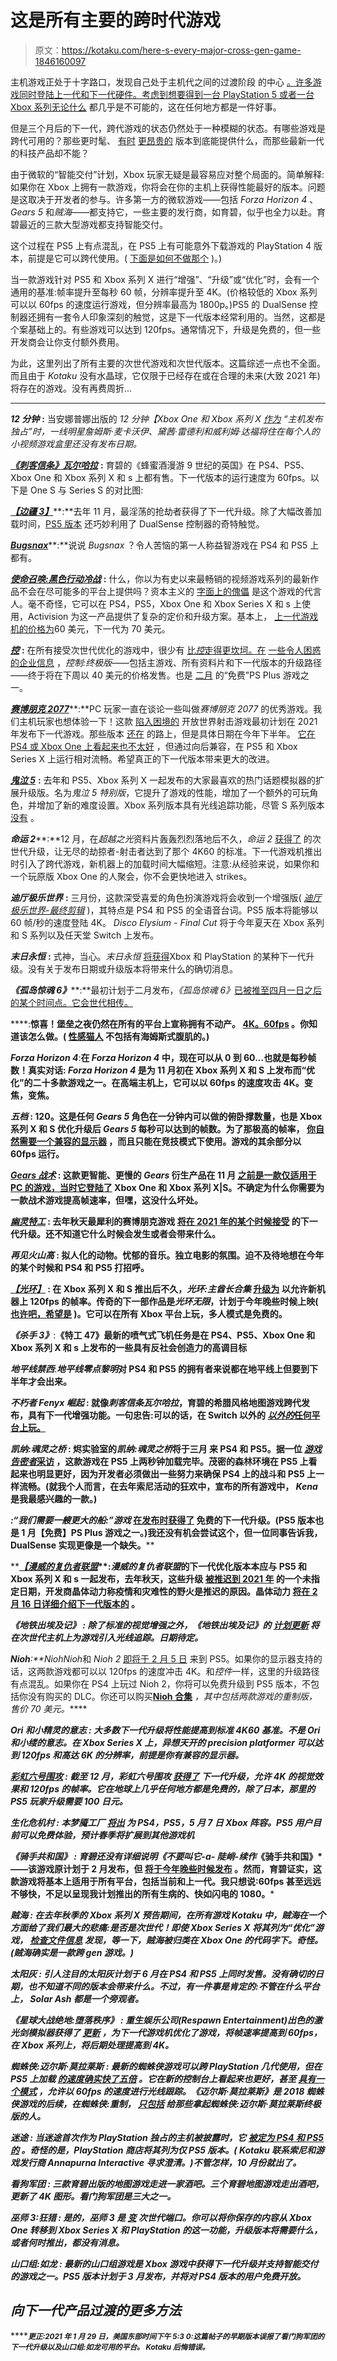 # 这是所有主要的跨时代游戏

> 原文：<https://kotaku.com/here-s-every-major-cross-gen-game-1846160097>

主机游戏正处于十字路口，发现自己处于主机代之间的过渡阶段 的中心 [。许多游戏同时登陆上一代和下一代硬件。考虑到想要得到一台 PlayStation 5 或者一台](https://kotaku.com/you-can-upgrade-some-big-fall-games-to-next-gen-but-th-1383775591) [Xbox 系列无论什么](https://kotaku.com/i-can-t-with-these-confusing-xbox-names-1844988456) 都几乎是不可能的，这在任何地方都是一件好事。



但是三个月后的下一代，跨代游戏的状态仍然处于一种模糊的状态。有哪些游戏是跨代可用的？那些更时髦、 [有时](https://kotaku.com/some-ps5-games-will-be-70-1845084603) [更昂贵的](https://kotaku.com/how-much-call-of-duty-black-ops-cold-war-will-cost-i-1844859606) 版本到底能提供什么，而那些最新一代的科技产品却不能？

由于微软的“智能交付”计划，Xbox 玩家无疑是最容易应对整个局面的。简单解释:如果你在 Xbox 上拥有一款游戏，你将会在你的主机上获得性能最好的版本。问题是这取决于开发者的参与。许多第一方的微软游戏——包括 *Forza Horizon 4* 、 *Gears 5* 和*贼海*——都支持它，一些主要的发行商，如育碧，似乎也全力以赴。育碧最近的三款大型游戏都支持智能交付。

这个过程在 PS5 上有点混乱，在 PS5 上有可能意外下载游戏的 PlayStation 4 版本，前提是它可以跨代使用。( [下面是如何不做那个](https://kotaku.com/15-tips-to-make-the-most-of-your-new-playstation-5-1845654237) )。)

当一款游戏针对 PS5 和 Xbox 系列 X 进行“增强”、“升级”或“优化”时，会有一个通用的基准:帧率提升至每秒 60 帧，分辨率提升至 4K。(价格较低的 Xbox 系列可以以 60fps 的速度运行游戏，但分辨率最高为 1800p。)PS5 的 DualSense 控制器还拥有一套令人印象深刻的触觉，这是下一代版本经常利用的。当然，这都是个案基础上的。有些游戏可以达到 120fps。通常情况下，升级是免费的，但一些开发商会让你支付额外费用。

为此，这里列出了所有主要的次世代游戏和次世代版本。这篇综述一点也不全面。而且由于 *Kotaku* 没有水晶球，它仅限于已经存在或在合理的未来(大致 2021 年)将存在的游戏。没有再费周折...

* * *

***12 分钟*** **:** 当安娜普娜出版的 *12 分钟【Xbox One 和 Xbox 系列 X [作为](https://news.xbox.com/en-us/2020/08/27/twelve-minutes-voice-cast/) “主机发布独占”时，一线明星詹姆斯·麦卡沃伊、黛茜·雷德利和威利姆·达福将住在每个人的小视频游戏盒里还没有发布日期。* 

[***《刺客信条》瓦尔哈拉***](https://kotaku.com/assassins-creed-valhalla-the-kotaku-review-1845615415) **:** 育碧的《蜂蜜酒漫游 9 世纪的英国》在 PS4、PS5、Xbox One 和 Xbox 系列 X 和 s 上都有售。下一代版本的运行速度为 60fps。以下是 One S 与 Series S 的对比图:

[***【边疆 3】***](https://kotaku.com/borderlands-3-the-kotaku-review-1838290570)**:**去年 11 月，最淫荡的抢劫者获得了下一代升级。除了大幅改善加载时间，[PS5 版本](https://kotaku.com/borderlands-3-on-ps5-is-what-the-original-should-have-b-1845706398) 还巧妙利用了 DualSense 控制器的奇特触觉。

[***Bugsnax***](https://kotaku.com/bugsnax-is-much-more-than-just-a-meme-song-1845618012)**:**说说 *Bugsnax* ？令人苦恼的第一人称益智游戏在 PS4 和 PS5 上都有。

[***使命召唤:黑色行动冷战***](https://kotaku.com/call-of-duty-black-ops-cold-war-the-kotaku-review-1845692625) **:** 什么，你以为有史以来最畅销的视频游戏系列的最新作品不会在尽可能多的平台上提供吗？资本主义的 [字面上的傀儡](https://kotaku.com/in-case-you-missed-it-reagan-was-a-scumbag-1845719331) 是这个游戏的代言人。毫不奇怪，它可以在 PS4，PS5，Xbox One 和 Xbox Series X 和 s 上使用，Activision 为这一产品提供了复杂的定价和升级方案。基本上， [上一代游戏机的价格为](https://kotaku.com/how-much-call-of-duty-black-ops-cold-war-will-cost-i-1844859606)60 美元，下一代为 70 美元。

[***控***](https://kotaku.com/control-the-kotaku-review-1837569523) **:** 在所有接受次世代优化的游戏中，很少有 [比*控*走得更坎坷。在](https://kotaku.com/the-mystery-around-control-s-next-gen-upgrade-restricti-1845025380) [一些令人困惑的企业信息](https://kotaku.com/control-publisher-posts-explanation-about-next-gen-upgr-1844786154) ，*控制:终极版*——包括主游戏、所有资料片和下一代版本的升级路径——终于将在下周以 40 美元的价格发售。也是 [二月](https://kotaku.com/heres-february-2021s-playstation-plus-lineup-1846142418) 的“免费”PS Plus 游戏之一。

[***赛博朋克 2077***](https://kotaku.com/cyberpunk-2077-the-kotaku-review-1845946628)**:**PC 玩家一直在谈论一些叫做*赛博朋克 2077* 的优秀游戏。我们主机玩家也想体验一下！这款 [陷入困境的](https://kotaku.com/cyberpunk-2077-one-month-later-1846045340) 开放世界射击游戏最初计划在 2021 年发布下一代游戏。那些版本 [还在](https://kotaku.com/cd-projekt-red-apologizes-for-cyberpunk-2077-bugs-says-1846053290) 的路上，但是具体日期在今年下半年。 [它在 PS4 或 Xbox One 上看起来也不太好](https://kotaku.com/cyberpunk-2077-is-looking-rough-on-ps4-and-xbox-one-at-1845848627) ，但通过向后兼容，在 PS5 和 Xbox Series X 上运行相对流畅。希望真正的下一代版本带来更大的改进。

[***鬼泣 5***](https://kotaku.com/devil-may-cry-5-the-kotaku-review-1833077591) **:** 去年和 PS5、Xbox 系列 X 一起发布的大家最喜欢的热门话题模拟器的扩展升级版。名为*鬼泣 5 特别版*，它提升了游戏的性能，增加了一个额外的可玩角色，并增加了新的难度设置。Xbox 系列版本具有光线追踪功能，尽管 S 系列版本 [没有](https://kotaku.com/devil-may-cry-5-won-t-have-ray-tracing-on-xbox-series-s-1845497098) 。

***命运 2*****:**12 月，在*超越之光*资料片轰轰烈烈落地后不久，*命运 2* [获得了](https://kotaku.com/destiny-2s-next-gen-upgrades-come-to-ps5-and-xbox-serie-1845380002) 的次世代升级，让无尽的劫掠者-射击者达到了那个 4K60 的标准。下一代游戏机推出时引入了跨代游戏，新机器上的加载时间大幅缩短。注意:从经验来说，如果你和一个玩原版 Xbox One 的人聚会，你不会更快地进入 strikes。

***迪厅极乐世界*** **:** 三月份，这款深受喜爱的角色扮演游戏将会收到一个增强版( [*迪厅极乐世界-最终剪辑*](https://kotaku.com/disco-elysium-coming-to-ps4-and-ps5-march-2021-1845856161) )，其特点是 PS4 和 PS5 的全语音台词。PS5 版本将能够以 60 帧/秒的速度登陆 4K。 *Disco Elysium - Final Cut* 将于今年夏天在 Xbox 系列和 S 系列以及任天堂 Switch 上发布。

***末日永恒*** **:** 式神，当心。*末日永恒* [将获得](https://slayersclub.bethesda.net/en/article/5Xsb8h4iDQobu3ggZwHtQq/upgrading-doom-eternal-to-next-gen)Xbox 和 PlayStation 的某种下一代升级。没有关于发布日期或升级版本将带来什么的确切消息。

***《孤岛惊魂 6》*****:**最初计划于二月发布，*《孤岛惊魂 6》*[已被推至四月一日之后的某个时间点。它会世代相传。](https://kotaku.com/far-cry-6-and-rainbow-six-quarantine-delayed-1845519757)

****:**惊喜！堡垒之夜仍然在所有的平台上宣称拥有不动产。 [4K。60fps](https://kotaku.com/fortnite-is-ready-for-ps5-and-xbox-series-x-s-1845548895) 。你知道该怎么做。( [性感猫人](https://kotaku.com/i-think-im-in-love-with-fortnites-new-cat-1841812710) 不包括有海姆斯式腹肌的。)**

*****Forza Horizon 4*****:**在 *Forza Horizon 4* 中，现在可以从 0 到 60...也就是每秒帧数！真实对话: *Forza Horizon 4* 是为 11 月初在 Xbox 系列 X 和 S 上发布而“优化”的二十多款游戏之一。在高端主机上，它可以以 60fps 的速度攻击 4K。变焦，变焦。**

*****五档*** **:** 120。这是任何 *Gears 5* 角色在一分钟内可以做的俯卧撑数量，也是 Xbox 系列 X 和 S 优化升级后 *Gears 5* 每秒可以达到的帧数。为了那极高的帧率， [你自然需要一个兼容的显示器](https://kotaku.com/how-to-get-some-of-your-next-gen-games-to-run-at-120-1845552105) ，而且只能在竞技模式下使用。游戏的其余部分以 60fps 运行。**

**[***Gears 战术***](https://kotaku.com/gears-tactics-the-kotaku-review-1843105231) **:** 这款更智能、更慢的 *Gears* 衍生产品在 11 月 [之前是一款仅适用于 PC 的游戏，当时它登陆了](https://kotaku.com/gears-tactics-on-xbox-is-a-lot-like-gears-tactics-on-pc-1845642985) Xbox One 和 Xbox 系列 X|S。不确定为什么你需要为一款战术游戏提高帧速率，但嘿，这没什么坏处。**

**[***幽灵特工***](https://kotaku.com/ghostrunner-is-actually-the-fall-s-sharpest-cyberpunk-g-1845917183) **:** 去年秋天最犀利的赛博朋克游戏 [将在 2021 年的某个时候接受](https://twitter.com/GhostrunnerGame/status/1319284877066289152) 的下一代升级。还不知道它什么时候会发生或者会带来什么。**

*****再见火山高*** **:** 拟人化的动物。忧郁的音乐。独立电影的氛围。迫不及待地想在今年的某个时候和 PS4 和 PS5 打招呼。**

**[***【光环】***](https://kotaku.com/halo-the-master-chief-collection-is-so-fun-right-now-1844522964) **:** 在 Xbox 系列 X 和 S 推出后不久，*光环:主酋长合集* [升级为](https://kotaku.com/master-chief-collection-is-getting-upgraded-to-play-at-1845424308) 以允许新机器上 120fps 的帧率。传奇的下一部作品是*光环无限*，计划于今年晚些时候上映( [也许吧，希望是](https://kotaku.com/halo-infinite-isnt-coming-out-until-fall-2021-at-the-ea-1845838654) )。它可以在所有 Xbox 平台上玩，多人模式是免费的。**

*****《杀手 3》*****:**《特工 47》最新的喷气式飞机任务是在 PS4、PS5、Xbox One 和 Xbox 系列 X 和 s 上发布的一些具有反社会创造力的高调目标**

*****地平线禁西*****:***地平线零点黎明*对 PS4 和 PS5 的拥有者来说都在地平线上但要到下半年才会出来。**

*****不朽者 Fenyx 崛起*** **:** 就像*刺客信条瓦尔哈拉*，育碧的希腊风格地图游戏跨代发布，具有下一代增强功能。一句忠告:可以的话，在 Switch 以外的 [*以外的*任何平台上玩。](https://kotaku.com/the-switch-version-of-immortals-fenyx-rising-tries-rea-1845777874)**

*****凯纳:魂灵之桥*** **:** 烬实验室的*凯纳:魂灵之桥*将于三月 来 PS4 和 PS5。据一位 [*游戏告密者*采访](https://www.gameinformer.com/feature/2020/09/08/what-does-the-ps5-bring-to-kena-bridge-of-spirits) ，这款游戏在 PS5 上两秒钟加载完毕。茂密的森林环境在 PS5 上看起来也明显更好，因为开发者必须做出一些努力来确保 PS4 上的战斗和 PS5 上一样流畅。(就我个人而言，在去年索尼活动的狂欢中，宣布的所有游戏中， *Kena* 是我最感兴趣的一款。)** 

**[](https://kotaku.com/maneater-the-kotaku-review-1843587499)****:***“我们需要一艘更大的船:”游戏* [在发布时获得了](https://kotaku.com/shark-themed-power-fantasy-maneater-is-coming-to-next-g-1845153155) 免费的下一代升级。(PS5 版本也是 1 月【免费】PS Plus 游戏之一。)我还没有机会尝试这个，但一位同事告诉我，DualSense 实现更像是一个缺失。****

****[***【漫威的复仇者联盟***](https://kotaku.com/marvels-avengers-the-kotaku-review-1844999094)**:***漫威的复仇者联盟*的下一代优化版本本应与 PS5 和 Xbox 系列 X 和 s 一起发布，去年秋天，这些升级 [被推迟到 2021 年](https://kotaku.com/next-gen-versions-of-marvel-s-avengers-delayed-as-studi-1845392833) 的一个未指定日期，开发商晶体动力称疫情和灾难性的野火是推迟的原因。晶体动力 [将在 2 月 16 日详细介绍下一代版本的](https://twitter.com/PlayAvengers/status/1354851760486064133) 。****

*******《地铁出埃及记》*** **:** 除了标准的视觉增强之外，*《地铁出埃及记》*的 [计划更新](https://www.4a-games.com.mt/4a-dna/2020/11/17/metro-10th-anniversary-studio-update) 将在次世代主机上为游戏引入光线追踪。日期待定。****

*******Nioh*****:**Nioh*Nioh*和 *Nioh 2* [即将于 2 月 5 日](https://kotaku.com/remastered-nioh-collection-coming-to-ps5-in-february-1845663914) 来到 PS5。如果你的显示器支持的话，这两款游戏都可以以 120fps 的速度冲击 4K。和*控件*一样，这里的升级路径有点混乱。如果你在 PS4 上玩过 Nioh 2，你将可以免费升级到 PS5 版本，不包括你没有购买的 DLC。你还可以购买[**Nioh 合集**](https://store.playstation.com/en-us/product/UP9000-PPSA02487_00-NIOHCECOLPS50000) *，其中包括两款游戏的重制版，售价 70 美元。*****

********Ori 和小精灵的意志*** **:** 大多数下一代升级将性能提高到标准 4K60 基准。不是 *Ori 和小缕的意志*。在 Xbox Series X 上，异想天开的 precision platformer 可以达到 120fps 和高达 6K 的分辨率，前提是你有兼容的显示器。***** 

*****[***彩虹六号围攻***](https://kotaku.com/rainbow-six-siege-has-turned-into-one-of-the-best-shoot-1786064981) **:** 截至 12 月，*彩虹六号围攻* [获得了](https://support.ubisoft.com/en-GB/Article/000079837/Rainbow-Six-Siege-for-nextgen-consoles) 下一代升级，允许 4K 的视觉效果和 120fps 的帧率。它在地球上几乎任何地方都是免费的，除了日本，那里的 PS5 玩家升级需要 100 日元。*****

********生化危机村*** **:** 本梦魇工厂 [将出](https://kotaku.com/resident-evil-village-out-for-old-and-new-consoles-on-m-1846104684) 为 PS4，PS5，5 月 7 日 Xbox 阵容。PS5 用户目前可以免费体验，预计春季将扩展到其他游戏机*****

********《骑手共和国》*** **:** 育碧还没有详细说明《不要叫它-a- *陡峭*-续作*《骑手共和国》*——该游戏原计划于 2 月发布，但 [将于今年晚些时候发布](https://kotaku.com/ubisoft-pushes-riders-republic-to-later-this-year-ad-1846059347) 。然而，育碧证实，这款游戏将基本上适用于所有平台，包括当前和上一代。我只想说:60fps 甚至远远不够快，不足以呈现我计划推出的所有生病的、快如闪电的 1080。*****

********贼海*** **:** 在去年秋季的 Xbox 系列 X 预告期间，在所有游戏 *Kotaku* 中，*贼海*在一个方面给了我们最大的悲痛:是否是次世代！即使 Xbox Series X 将其列为“优化”游戏， [检查文件信息](https://kotaku.com/how-to-tell-if-you-re-playing-the-next-gen-version-of-a-1845620995) 发现，等一下，*贼海*被归类在 Xbox One 的代码字下。奇怪。(*贼海*确实是一款跨 gen 游戏。)*****

********太阳灰*** **:** 引人注目的*太阳灰*计划于 6 月在 PS4 和 PS5 上同时发售。没有确切的日期，也不知道不同的版本会带来什么。不过，有一件事是肯定的:不管在什么平台上， *Solar Ash* 都是一个旁观者。***** 

********《星球大战绝地:堕落秩序》*** **:** 重生娱乐公司(Respawn Entertainment)出色的激光剑模拟器获得了 [更新](https://www.ea.com/games/starwars/jedi-fallen-order/news/next-gen-optimization-update) ，为下一代游戏机优化了游戏，将帧速率提高到 60fps，在 Xbox 系列上，将后期处理提高到 4K。*****

********蜘蛛侠:迈尔斯·莫拉莱斯*** **:** 最新的*蜘蛛侠*游戏可以跨 PlayStation 几代使用，但在 PS5 上加载 [的速度确实快了五倍](https://kotaku.com/here-s-how-fast-games-load-on-the-playstation-5-1845590748) 。它在新的控制台上看起来也更好，甚至 [具有一个模式](https://kotaku.com/insomniac-added-a-new-performance-rt-visual-mode-to-s-1845844005) ，允许以 60fps 的速度进行光线跟踪。*《迈尔斯·莫拉莱斯》*是 2018 *蜘蛛侠*游戏的后续，在*蜘蛛侠:重制*， [只包括](https://kotaku.com/sony-confirms-theres-no-free-ps5-upgrade-for-ps4-spider-1845154011) 给那些拿起*蜘蛛侠:迈尔斯·莫拉莱斯*终极版的人。*****

********迷途*** **:** 当*迷途*首次作为 PlayStation 独占的主机被披露时，它 [被定为 PS4 和 PS5 的](https://www.youtube.com/watch?time_continue=105&v=u84hRUQlaio&feature=emb_title) 。奇怪的是，PlayStation 商店将其列为仅 PS5 版本。( *Kotaku* 联系索尼和游戏发行商 Annapurna Interactive 寻求澄清。)不管怎样，10 月份就出了。***** 

********看狗军团*** **:** 三款育碧出版的地图游戏走进一家酒吧。三个育碧地图游戏走出酒吧，更新了 4K 图形。*看门狗军团*是三大之一。*****

********巫师 3:狂猎*** **:** 是的，*巫师 3* 是 [变](https://kotaku.com/the-witcher-3-is-getting-ported-to-ps5-and-xbox-series-1844952800) 次世代端口。你可以将你保存的内容从 Xbox One 转移到 Xbox Series X 和 PlayStation 的这一功能，升级版本将需要什么，或者何时推出，都没有消息。*****

********山口组:如龙*** **:** 最新的*山口组*游戏是 Xbox 游戏中获得下一代升级并支持智能交付的游戏之一。PS5 版本计划于 3 月发布，并将对 PS4 版本的用户免费开放。*****

## *****向下一代产品过渡的更多方法*****

*****<small>**更正:**2021 年 1 月 29 日，美国东部时间下午 5:3 0:这篇帖子的早期版本误报了*看门狗军团*的下一代升级以及*山口组:如龙*可用的平台。 *Kotaku* 后悔错误。</small>*****